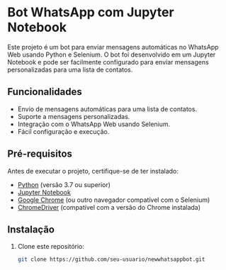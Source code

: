 # Bot WhatsApp com Jupyter Notebook

Este projeto é um bot para enviar mensagens automáticas no WhatsApp Web usando Python e Selenium. O bot foi desenvolvido em um Jupyter Notebook e pode ser facilmente configurado para enviar mensagens personalizadas para uma lista de contatos.

## Funcionalidades

- Envio de mensagens automáticas para uma lista de contatos.
- Suporte a mensagens personalizadas.
- Integração com o WhatsApp Web usando Selenium.
- Fácil configuração e execução.

## Pré-requisitos

Antes de executar o projeto, certifique-se de ter instalado:

- [Python](https://www.python.org/downloads/) (versão 3.7 ou superior)
- [Jupyter Notebook](https://jupyter.org/install)
- [Google Chrome](https://www.google.com/chrome/) (ou outro navegador compatível com o Selenium)
- [ChromeDriver](https://sites.google.com/chromium.org/driver/) (compatível com a versão do Chrome instalada)

## Instalação

1. Clone este repositório:

   ```bash
   git clone https://github.com/seu-usuario/newwhatsappbot.git
